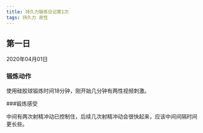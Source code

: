 ```yaml
---
title: 持久力锻炼日记第1次
tags: 持久力 良性
---
```


## 第一日

2020年04月01日

### 锻炼动作

使用硅胶球锻炼时间18分钟，刚开始几分钟有两性视频刺激。

###锻炼感受

中间有两次射精冲动已控制住，后续几次射精冲动会很快起来，应该中间间隔时间更长些。